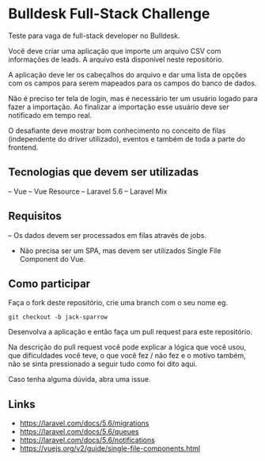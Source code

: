 # Bulldesk Full-Stack Challenge

Teste para vaga de full-stack developer no Bulldesk.

Você deve criar uma aplicação que importe um arquivo CSV com informações de leads. A arquivo está disponível neste repositório.

A aplicação deve ler os cabeçalhos do arquivo e dar uma lista de opções com os campos para serem mapeados para os campos do banco de dados. 

Não é preciso ter tela de login, mas é necessário ter um usuário logado para fazer a importação. Ao finalizar a importação esse usuário deve ser notificado em tempo real.

O desafiante deve mostrar bom conhecimento no conceito de filas (independente do driver utilizado), eventos e também de toda a parte do frontend.

## Tecnologias que devem ser utilizadas

–	Vue
–	Vue Resource
–	Laravel 5.6 
–	Laravel Mix

## Requisitos

–	Os dados devem ser processados em filas através de jobs. 
- Não precisa ser um SPA, mas devem ser utilizados Single File Component do Vue.

## Como participar

Faça o fork deste repositório, crie uma branch com o seu nome eg.

`git checkout -b jack-sparrow `

Desenvolva a aplicação e então faça um pull request para este repositório.

Na descrição do pull request você pode explicar a lógica que você usou, que dificuldades você teve, o que você fez / não fez e o motivo também, não se sinta pressionado a seguir tudo como foi dito aqui.

Caso tenha alguma dúvida, abra uma issue.

## Links

- https://laravel.com/docs/5.6/migrations
- https://laravel.com/docs/5.6/queues
- https://laravel.com/docs/5.6/notifications
- https://vuejs.org/v2/guide/single-file-components.html
